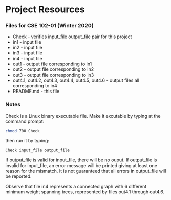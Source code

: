 # Project Resources


### Files for CSE 102-01 (Winter 2020)
- Check - verifies input_file output_file pair for this project
- in1 - input file
- in2 - input file
- in3 - input file
- in4 - input tile
- out1 - output file corresponding to in1
- out2 - output file corresponding to in2
- out3 - output file corresponding to in3
- out4.1, out4.2, out4.3, out4.4, out4.5, out4.6 - output files all corresponding to in4
- README.md - this file


### Notes
Check is a Linux binary executable file. Make it excutable by typing at the command prompt: 

```sh
chmod 700 Check
```
then run it by typing:

```sh
Check input_file output_file
```

If output_file is valid for input_file, there will be no ouput. If output_file is invalid for input_file, an error message will be printed giving at least one reason for the mismatch. It is not guaranteed that all errors in output_file will be reported.

Observe that file in4 represents a connected graph with 6 different minimum weight spanning trees, represented by files out4.1 through out4.6. 
